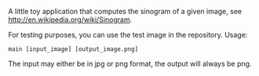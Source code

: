 A little toy application that computes the sinogram of a given image, see http://en.wikipedia.org/wiki/Sinogram.

For testing purposes, you can use the test image in the repository. Usage:

	main [input_image] [output_image.png]

The input may either be in jpg or png format, the output will always be png.
